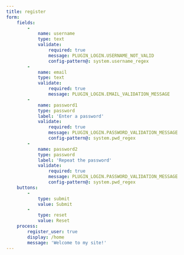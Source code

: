 ```yaml
---
title: register
form:
    fields:
        -
            name: username
            type: text
            validate:
                required: true
                message: PLUGIN_LOGIN.USERNAME_NOT_VALID
                config-pattern@: system.username_regex
        -
            name: email
            type: text
            validate:
                required: true
                message: PLUGIN_LOGIN.EMAIL_VALIDATION_MESSAGE
        -
            name: password1
            type: password
            label: 'Enter a password'
            validate:
                required: true
                message: PLUGIN_LOGIN.PASSWORD_VALIDATION_MESSAGE
                config-pattern@: system.pwd_regex
        -
            name: password2
            type: password
            label: 'Repeat the password'
            validate:
                required: true
                message: PLUGIN_LOGIN.PASSWORD_VALIDATION_MESSAGE
                config-pattern@: system.pwd_regex
    buttons:
        -
            type: submit
            value: Submit
        -
            type: reset
            value: Reset
    process:
        register_user: true
        display: /home
        message: 'Welcome to my site!'
---
```


